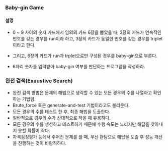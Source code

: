 ### Baby-gin Game
#### 설명
* 0 ~ 9 사이의 숫자 카드에서 임의의 카드 6장을 뽑았을 때, 3장의 카드가 연속적인 번호를 갖는 경우를 run이라 하고, 3장의 카드가 동일한 번호를 갖는 경우를 triplet이라고 한다.

* 그리고, 6장의 카드가 run과 trplet으로만 구성된 경우를 baby-gin으로 부른다.

* 6자리 숫자를 입력받아 baby-gin 여부를 판단하는 프로그램을 작성하라.

### 완전 검색(Exaustive Search)

* 완전 검색 방법은 문제의 해법으로 생각할 수 있는 모든 경우의 수를 나열하고 확인하는 기법임.
* Brute_force 혹은 generate-and-test 기법이라고도 불리운다.
* 모든 경우의 수를 테스트 한 후, 최종 해법을 도출한다.
* 일반적으로 경우의 수가 상대적으로 작을 때 유용하다.
* 모든 경우의 수를 생성하고 테스트하기 때문에 수행 속도는 느리지만 해답을 찾아내지 못할 확률이 작다.
* 자격검정평가 등에서 주어진 문제를 풀 때, 우선 완탐으로 해답을 도출 후 성능 개선을 진행하는 것이 바람직하다.